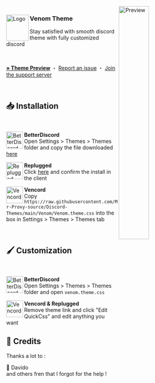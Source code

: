 <img align="right" src="https://cdn.discordapp.com/attachments/1020789559895789679/1142171437046702080/image.png" alt="Preview" width="40%">

<div align="left">
  <img align="left" src="https://tenor.com/bDSKh.gif" alt="Logo" width="60" height="70">

  <h3 align="left">Venom Theme</h3>
  <p align="left">Stay satisfied with smooth discord theme with fully customized discord</p>

  <br/>

  <a href="https://cdn.discordapp.com/attachments/1020789559895789679/1142171437046702080/image.png"><strong>» Theme Preview</strong></a>
  ・
  <a href="https://github.com/Mr-Proxy-Source/Discord-Themes/issues">Report an issue</a>
  ・
  <a href="https://discord.gg/mrtools">Join the support server</a>
</div>
<br/>

## 📥 Installation

<br/>
<div align="left">
    <img align="left" src="https://i.imgur.com/LPH05EO.png" alt="BetterDiscord" width="45" height="45">
    <b><p align="left">BetterDiscord</b>
    <br/>Open Settings > Themes > Themes folder and copy the file downloaded <a href="https://betterdiscord.app/theme/Venom">here</a></p>
</div>

<div align="left">
    <img align="left" src="https://i.imgur.com/pfS7jdg.png" alt="Replugged" width="45" height="45">
    <b><p align="left">Replugged</b>
    <br/>Click <a href="https://replugged.dev/install?identifier=nyria.comfy">here</a> and confirm the install in the client</p>
</div>

<div align="left">
    <img align="left" src="https://i.imgur.com/fXYKU5q.png" alt="Vencord" width="45" height="45">
    <b><p align="left">Vencord</b>
    <br/>Copy <code>https://raw.githubusercontent.com/Mr-Proxy-source/Discord-Themes/main/Venom/Venom.theme.css</code> into the box in Settings > Themes > Themes tab </p>
</div><br/>

## 🖌️ Customization

<br/>
<div align="left">
    <img align="left" src="https://i.imgur.com/LPH05EO.png" alt="BetterDiscord" width="45" height="45">
    <b><p align="left">BetterDiscord</b>
    <br/>Open Settings > Themes > Themes folder and open <code>venom.theme.css</code></p>
</div>

<div align="left">
    <img align="left" src="https://i.imgur.com/fXYKU5q.png" alt="Vencord" width="45" height="45">
    <b><p align="left">Vencord & Replugged</b>
    <br/>Remove theme link and click "Edit QuickCss" and edit anything you want

## 🫰 Credits

Thanks a lot to :

🥨 Davido <br>
and others fren that I forgot for the help !
